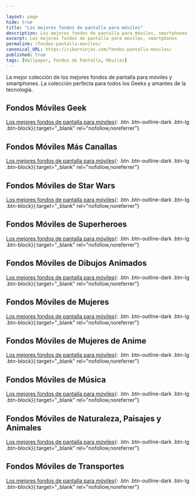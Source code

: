 ```yaml
---

layout: page
hide: true
title: "Los mejores fondos de pantalla para móviles"
description: Los mejores fondos de pantalla para móviles, smartphones
excerpt: Los mejores fondos de pantalla para móviles, smartphones
permalink: /fondos-pantalla-moviles/
canonical_URL: https://ciberninjas.com/fondos-pantalla-moviles/
published: true
tags: [Wallpaper, Fondos de Pantalla, Móviles]
---
```


La mejor colección de los mejores fondos de pantalla para móviles y smartphones. La colección perfecta para todos los Geeks y amantes de la tecnología.

## Fondos Móviles Geek

[Los mejores fondos de pantalla para móviles](https://ibb.co/album/dm79W3){: .btn .btn-outline-dark .btn-lg .btn-block}{:target="_blank" rel="nofollow,noreferrer"}

## Fondos Móviles Más Canallas
[Los mejores fondos de pantalla para móviles](https://ibb.co/album/0qFckM){: .btn .btn-outline-dark .btn-lg .btn-block}{:target="_blank" rel="nofollow,noreferrer"}

## Fondos Móviles de Star Wars

[Los mejores fondos de pantalla para móviles](https://ibb.co/album/FswLCk
){: .btn .btn-outline-dark .btn-lg .btn-block}{:target="_blank" rel="nofollow,noreferrer"}

## Fondos Móviles de Superheroes

[Los mejores fondos de pantalla para móviles](https://ibb.co/album/BLQZGN){: .btn .btn-outline-dark .btn-lg .btn-block}{:target="_blank" rel="nofollow,noreferrer"}

## Fondos Móviles de Dibujos Animados

[Los mejores fondos de pantalla para móviles](https://ibb.co/album/tLsQ0h
){: .btn .btn-outline-dark .btn-lg .btn-block}{:target="_blank" rel="nofollow,noreferrer"}

## Fondos Móviles de Mujeres

[Los mejores fondos de pantalla para móviles](https://ibb.co/album/cD7cc8
){: .btn .btn-outline-dark .btn-lg .btn-block}{:target="_blank" rel="nofollow,noreferrer"}

## Fondos Móviles de Mujeres de Anime

[Los mejores fondos de pantalla para móviles](https://ibb.co/album/N1NCfW
){: .btn .btn-outline-dark .btn-lg .btn-block}{:target="_blank" rel="nofollow,noreferrer"}

## Fondos Móviles de Música

[Los mejores fondos de pantalla para móviles](https://ibb.co/album/9bsFFv
){: .btn .btn-outline-dark .btn-lg .btn-block}{:target="_blank" rel="nofollow,noreferrer"}

## Fondos Móviles de Naturaleza, Paisajes y Animales

[Los mejores fondos de pantalla para móviles](https://ibb.co/album/W0WbTf
){: .btn .btn-outline-dark .btn-lg .btn-block}{:target="_blank" rel="nofollow,noreferrer"}

## Fondos Móviles de Transportes

[Los mejores fondos de pantalla para móviles](https://ibb.co/album/PvbN0N
){: .btn .btn-outline-dark .btn-lg .btn-block}{:target="_blank" rel="nofollow,noreferrer"}